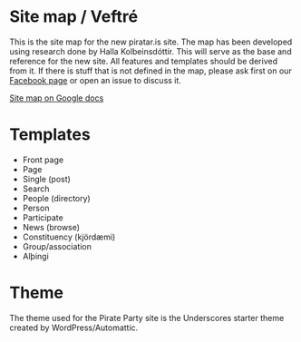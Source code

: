 # Site map / Veftré

This is the site map for the new piratar.is site. The map has been developed using research done by Halla Kolbeinsdóttir. This will serve as the base and reference for the new site. All features and templates should be derived from it. If there is stuff that is not defined in the map, please ask first on our [Facebook page](https://www.facebook.com/groups/153461471471460/) or open an issue to discuss it.

[Site map on Google docs](https://docs.google.com/document/d/1J92EyHPzsFPUzOj98wxjLaiwZ2phlwvCvp5SU-CpbJY/edit?usp=sharing)

# Templates

* Front page
* Page
* Single (post)
* Search
* People (directory)
* Person
* Participate
* News (browse)
* Constituency (kjördæmi)
* Group/association
* Alþingi

# Theme

The theme used for the Pirate Party site is the Underscores starter theme created by WordPress/Automattic.